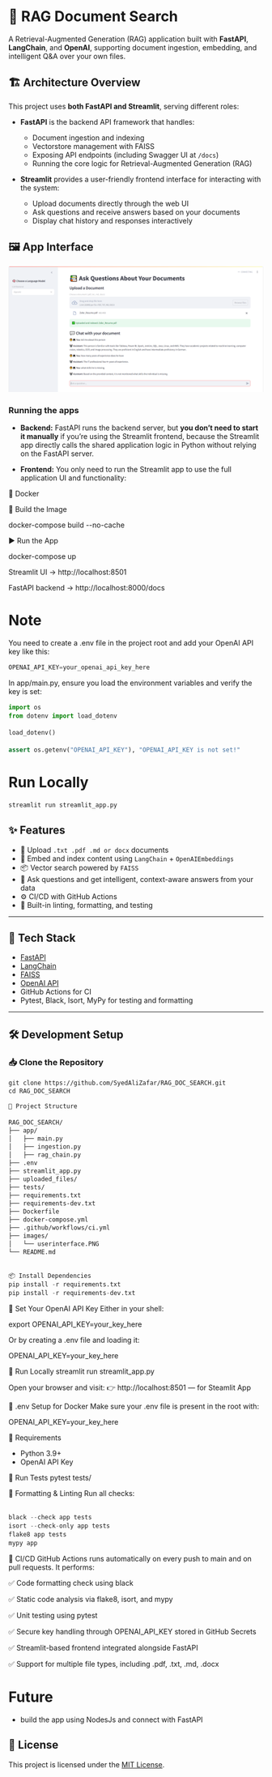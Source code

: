 # 📄 RAG Document Search

A Retrieval-Augmented Generation (RAG) application built with **FastAPI**, **LangChain**, and **OpenAI**, supporting document ingestion, embedding, and intelligent Q&A over your own files.

## 🏗️ Architecture Overview

This project uses **both FastAPI and Streamlit**, serving different roles:

- **FastAPI** is the backend API framework that handles:
  - Document ingestion and indexing
  - Vectorstore management with FAISS
  - Exposing API endpoints (including Swagger UI at `/docs`)
  - Running the core logic for Retrieval-Augmented Generation (RAG)

- **Streamlit** provides a user-friendly frontend interface for interacting with the system:
  - Upload documents directly through the web UI
  - Ask questions and receive answers based on your documents
  - Display chat history and responses interactively


  
## 🖼️ App Interface

![RAG Search UI](images/userinterface.PNG)


### Running the apps

- **Backend:** FastAPI runs the backend server, but **you don’t need to start it manually** if you’re using the Streamlit frontend, because the Streamlit app directly calls the shared application logic in Python without relying on the FastAPI server.

- **Frontend:** You only need to run the Streamlit app to use the full application UI and functionality:


🐳 Docker

🔧 Build the Image

docker-compose build --no-cache

▶️ Run the App

docker-compose up

Streamlit UI → http://localhost:8501

FastAPI backend → http://localhost:8000/docs


# Note
You need to create a .env file in the project root and add your OpenAI API key like this:

```python
OPENAI_API_KEY=your_openai_api_key_here
```

In app/main.py, ensure you load the environment variables and verify the key is set:

```python
import os
from dotenv import load_dotenv

load_dotenv()

assert os.getenv("OPENAI_API_KEY"), "OPENAI_API_KEY is not set!"

```


# Run Locally

```python
streamlit run streamlit_app.py
```

## ✨ Features

- 📄 Upload `.txt .pdf .md or docx` documents
- 🧠 Embed and index content using `LangChain` + `OpenAIEmbeddings`
- 📦 Vector search powered by `FAISS`
- 🤖 Ask questions and get intelligent, context-aware answers from your data
- ⚙️ CI/CD with GitHub Actions
- 🧪 Built-in linting, formatting, and testing

---

## 🧰 Tech Stack

- [FastAPI](https://fastapi.tiangolo.com/)
- [LangChain](https://www.langchain.com/)
- [FAISS](https://github.com/facebookresearch/faiss)
- [OpenAI API](https://platform.openai.com/)
- GitHub Actions for CI
- Pytest, Black, Isort, MyPy for testing and formatting

---

## 🛠️ Development Setup

### 📥 Clone the Repository

``` git
git clone https://github.com/SyedAliZafar/RAG_DOC_SEARCH.git
cd RAG_DOC_SEARCH
```


```
📁 Project Structure

RAG_DOC_SEARCH/
├── app/
│   ├── main.py
│   ├── ingestion.py
│   ├── rag_chain.py
├── .env
├── streamlit_app.py
├── uploaded_files/
├── tests/
├── requirements.txt
├── requirements-dev.txt
├── Dockerfile
├── docker-compose.yml
├── .github/workflows/ci.yml
├── images/
│   └── userinterface.PNG
└── README.md
```

``` python

📦 Install Dependencies
pip install -r requirements.txt
pip install -r requirements-dev.txt

```

🔑 Set Your OpenAI API Key
Either in your shell:

export OPENAI_API_KEY=your_key_here

Or by creating a .env file and loading it:

OPENAI_API_KEY=your_key_here

🧪 Run Locally
streamlit run streamlit_app.py

Open your browser and visit:
👉 http://localhost:8501 — for Steamlit App


🧊 .env Setup for Docker
Make sure your .env file is present in the root with:

OPENAI_API_KEY=your_key_here


🐍 Requirements
 * Python 3.9+
 * OpenAI API Key


🧪 Run Tests
pytest tests/


🧹 Formatting & Linting
Run all checks:
``` python

black --check app tests
isort --check-only app tests
flake8 app tests
mypy app
```

🔄 CI/CD
GitHub Actions runs automatically on every push to main and on pull requests. It performs:

✅ Code formatting check using black

✅ Static code analysis via flake8, isort, and mypy

✅ Unit testing using pytest

✅ Secure key handling through OPENAI_API_KEY stored in GitHub Secrets

✅ Streamlit-based frontend integrated alongside FastAPI

✅ Support for multiple file types, including .pdf, .txt, .md, .docx


# Future

* build the app using NodesJs and connect with FastAPI


## 📝 License

This project is licensed under the [MIT License](LICENSE).